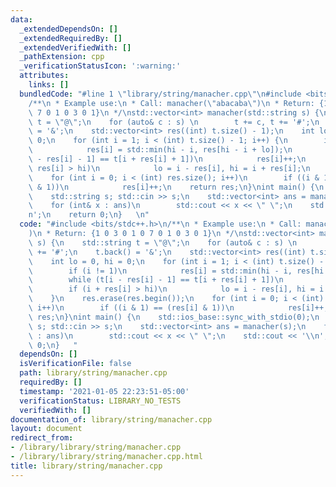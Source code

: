 ```yaml
---
data:
  _extendedDependsOn: []
  _extendedRequiredBy: []
  _extendedVerifiedWith: []
  _pathExtension: cpp
  _verificationStatusIcon: ':warning:'
  attributes:
    links: []
  bundledCode: "#line 1 \"library/string/manacher.cpp\"\n#include <bits/stdc++.h>\n\
    /**\n * Example use:\n * Call: manacher(\"abacaba\")\n * Return: {1 0 3 0 1 0\
    \ 7 0 1 0 3 0 1}\n */\nstd::vector<int> manacher(std::string s) {\n    std::string\
    \ t = \"@\";\n    for (auto& c : s) \n        t += c, t += '#';\n    t.back()\
    \ = '&';\n    std::vector<int> res((int) t.size() - 1);\n    int lo = 0, hi =\
    \ 0;\n    for (int i = 1; i < (int) t.size() - 1; i++) {\n        if (i != 1)\n\
    \            res[i] = std::min(hi - i, res[hi - i + lo]);\n        while (t[i\
    \ - res[i] - 1] == t[i + res[i] + 1])\n            res[i]++;\n        if (i +\
    \ res[i] > hi)\n            lo = i - res[i], hi = i + res[i];\n    }\n    res.erase(res.begin());\n\
    \    for (int i = 0; i < (int) res.size(); i++)\n        if ((i & 1) == (res[i]\
    \ & 1))\n            res[i]++;\n    return res;\n}\nint main() {\n    std::ios_base::sync_with_stdio(0);\n\
    \    std::string s; std::cin >> s;\n    std::vector<int> ans = manacher(s);\n\
    \    for (int& x : ans)\n        std::cout << x << \" \";\n    std::cout << '\\\
    n';\n    return 0;\n}   \n"
  code: "#include <bits/stdc++.h>\n/**\n * Example use:\n * Call: manacher(\"abacaba\"\
    )\n * Return: {1 0 3 0 1 0 7 0 1 0 3 0 1}\n */\nstd::vector<int> manacher(std::string\
    \ s) {\n    std::string t = \"@\";\n    for (auto& c : s) \n        t += c, t\
    \ += '#';\n    t.back() = '&';\n    std::vector<int> res((int) t.size() - 1);\n\
    \    int lo = 0, hi = 0;\n    for (int i = 1; i < (int) t.size() - 1; i++) {\n\
    \        if (i != 1)\n            res[i] = std::min(hi - i, res[hi - i + lo]);\n\
    \        while (t[i - res[i] - 1] == t[i + res[i] + 1])\n            res[i]++;\n\
    \        if (i + res[i] > hi)\n            lo = i - res[i], hi = i + res[i];\n\
    \    }\n    res.erase(res.begin());\n    for (int i = 0; i < (int) res.size();\
    \ i++)\n        if ((i & 1) == (res[i] & 1))\n            res[i]++;\n    return\
    \ res;\n}\nint main() {\n    std::ios_base::sync_with_stdio(0);\n    std::string\
    \ s; std::cin >> s;\n    std::vector<int> ans = manacher(s);\n    for (int& x\
    \ : ans)\n        std::cout << x << \" \";\n    std::cout << '\\n';\n    return\
    \ 0;\n}   "
  dependsOn: []
  isVerificationFile: false
  path: library/string/manacher.cpp
  requiredBy: []
  timestamp: '2021-01-05 22:23:51-05:00'
  verificationStatus: LIBRARY_NO_TESTS
  verifiedWith: []
documentation_of: library/string/manacher.cpp
layout: document
redirect_from:
- /library/library/string/manacher.cpp
- /library/library/string/manacher.cpp.html
title: library/string/manacher.cpp
---
```

